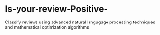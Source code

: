 # Is-your-review-Positive-

Classify reviews using advanced natural langugage processing techniques and mathematical optimization algorithms
